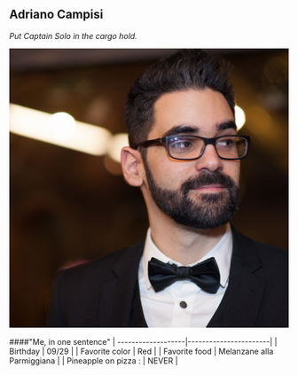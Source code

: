 ## Adriano Campisi 

_Put Captain Solo in the cargo hold._

![Yeah](https://github.com/Ooverz/markdown-challenge/blob/master/me.jpg?raw=true)

####"Me, in one sentence"
| -------------------|-----------------------|
| Birthday | 09/29 |
| Favorite color | Red |
| Favorite food | Melanzane alla Parmiggiana |
| Pineapple on pizza : | NEVER |
